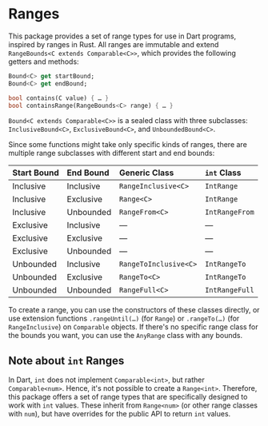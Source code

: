 # Ranges

This package provides a set of range types for use in Dart programs, inspired by ranges in Rust.
All ranges are immutable and extend `RangeBounds<C extends Comparable<C>>`, which provides the following getters and methods:

```dart
Bound<C> get startBound;
Bound<C> get endBound;

bool contains(C value) { … }
bool containsRange(RangeBounds<C> range) { … }
```

`Bound<C extends Comparable<C>>` is a sealed class with three subclasses: `InclusiveBound<C>`, `ExclusiveBound<C>`, and `UnboundedBound<C>`.

Since some functions might take only specific kinds of ranges, there are multiple range subclasses with different start and end bounds:

| Start Bound | End Bound | Generic Class         | `int` Class    |
| :---------- | :-------- | :-------------------- | :------------- |
| Inclusive   | Inclusive | `RangeInclusive<C>`   | `IntRange`     |
| Inclusive   | Exclusive | `Range<C>`            | `IntRange`     |
| Inclusive   | Unbounded | `RangeFrom<C>`        | `IntRangeFrom` |
| Exclusive   | Inclusive | —                     | —              |
| Exclusive   | Exclusive | —                     | —              |
| Exclusive   | Unbounded | —                     | —              |
| Unbounded   | Inclusive | `RangeToInclusive<C>` | `IntRangeTo`   |
| Unbounded   | Exclusive | `RangeTo<C>`          | `IntRangeTo`   |
| Unbounded   | Unbounded | `RangeFull<C>`        | `IntRangeFull` |

To create a range, you can use the constructors of these classes directly, or use extension functions `.rangeUntil(…)` (for `Range`) or `.rangeTo(…)` (for `RangeInclusive`) on `Comparable` objects.
If there's no specific range class for the bounds you want, you can use the `AnyRange` class with any bounds.

## Note about `int` Ranges

In Dart, `int` does not implement `Comparable<int>`, but rather `Comparable<num>`.
Hence, it's not possible to create a `Range<int>`.
Therefore, this package offers a set of range types that are specifically designed to work with `int` values.
These inherit from `Range<num>` (or other range classes with `num`), but have overrides for the public API to return `int` values.
